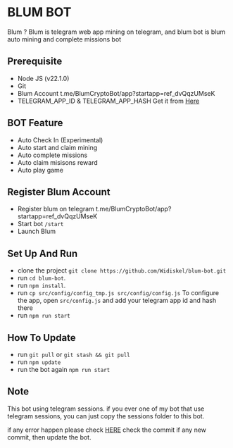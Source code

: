 # BLUM BOT

Blum ? Blum is telegram web app mining on telegram, and blum bot is blum auto mining and complete missions bot

## Prerequisite

- Node JS (v22.1.0)
- Git
- Blum Account t.me/BlumCryptoBot/app?startapp=ref_dvQqzUMseK
- TELEGRAM_APP_ID & TELEGRAM_APP_HASH Get it from [Here](https://my.telegram.org/auth?to=apps)

## BOT Feature

- Auto Check In (Experimental)
- Auto start and claim mining
- Auto complete missions
- Auto claim misisons reward
- Auto play game

## Register Blum Account

- Register blum on telegram t.me/BlumCryptoBot/app?startapp=ref_dvQqzUMseK
- Start bot `/start`
- Launch Blum

## Set Up And Run

- clone the project `git clone https://github.com/Widiskel/blum-bot.git`
- run `cd blum-bot`.
- run `npm install`.
- run `cp src/config/config_tmp.js src/config/config.js`
  To configure the app, open `src/config.js` and add your telegram app id and hash there
- run `npm run start`

## How To Update

- run `git pull` or `git stash && git pull`
- run `npm update`
- run the bot again `npm run start`

## Note

This bot using telegram sessions. if you ever one of my bot that use telegram sessions, you can just copy the sessions folder to this bot.

if any error happen please check [HERE](https://github.com/Widiskel/blum-bot)
check the commit if any new commit, then update the bot.

